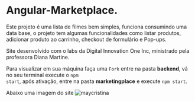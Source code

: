 # Angular-Marketplace. 

<p>Este projeto é uma lista de filmes bem simples, funciona consumindo uma data base, o projeto tem algumas funcionalidades como listar produtos, adicionar produto ao carrinho, checkout de formulário e Pop-ups.</p>

<p>Site desenvolvido com o labs da Digital Innovation One Inc, ministrado pela professora Diana Martine.</p>

Para visualizar em sua máquina faça uma <code>Fork</code> entre na pasta <b>backend</b>, vá no seu terminal execute o <code>npm start</code>, após ativação, entre na pasta <b>marketingplace</b> e execute <code>npm start</code>.
  
Abaixo uma imagem do site
![maycristina](https://user-images.githubusercontent.com/58398813/151216748-d8db2925-e029-4564-bf13-420fcdd430b7.png)

